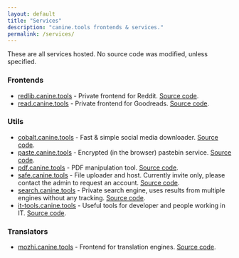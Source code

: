 ```yaml
---
layout: default
title: "Services"
description: "canine.tools frontends & services."
permalink: /services/
---
```

These are all services hosted. No source code was modified, unless specified.

### Frontends
* [redlib.canine.tools](https://redlib.canine.tools/) - Private frontend for Reddit. [Source code](https://github.com/redlib-org/redlib).
* [read.canine.tools](https://read.canine.tools/) - Private frontend for Goodreads. [Source code](https://github.com/nesaku/BiblioReads).

### Utils
* [cobalt.canine.tools](https://cobalt.canine.tools/) - Fast & simple social media downloader. [Source code](https://github.com/imputnet/cobalt).
* [paste.canine.tools](https://paste.canine.tools/) - Encrypted (in the browser) pastebin service. [Source code](https://github.com/PrivateBin/PrivateBin).
* [pdf.canine.tools](https://pdf.canine.tools/) - PDF manipulation tool. [Source code](https://github.com/Stirling-Tools/Stirling-PDF).
* [safe.canine.tools](https://safe.canine.tools/) - File uploader and host. Currently invite only, please contact the admin to request an account. [Source code](https://github.com/chibisafe/chibisafe).
* [search.canine.tools](https://search.canine.tools/) - Private search engine, uses results from multiple engines without any tracking. [Source code](https://github.com/searxng/searxng).
* [it-tools.canine.tools](https://it-tools.canine.tools/) - Useful tools for developer and people working in IT. [Source code](https://github.com/CorentinTh/it-tools).

### Translators
* [mozhi.canine.tools](https://mozhi.canine.tools/) - Frontend for translation engines. [Source code](https://codeberg.org/aryak/mozhi).